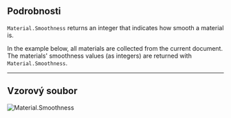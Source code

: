 ## Podrobnosti
`Material.Smoothness` returns an integer that indicates how smooth a material is.

In the example below, all materials are collected from the current document. The materials' smoothness values (as integers) are returned with `Material.Smoothness`.
___
## Vzorový soubor

![Material.Smoothness](./Revit.Elements.Material.Smoothness_img.jpg)
